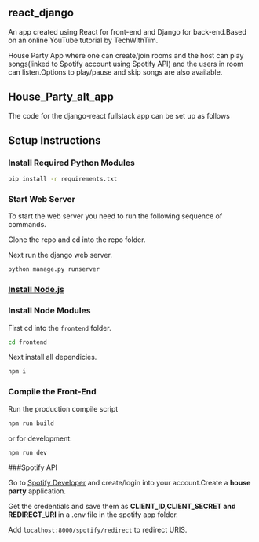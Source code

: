 ## react_django

An app created using React for front-end and Django for back-end.Based on an online YouTube tutorial by TechWithTim.

House Party App where one can create/join rooms and the host can play songs(linked to Spotify account using Spotify API) and the users in room can listen.Options to play/pause and skip songs are also available.


## House_Party_alt_app

The code for the django-react fullstack app can be set up as follows

## Setup Instructions

### Install Required Python Modules

```bash
pip install -r requirements.txt
```
### Start Web Server

To start the web server you need to run the following sequence of commands.

Clone the repo and cd into the repo folder.

Next run the django web server.
```bash
python manage.py runserver
```

### [Install Node.js](https://nodejs.org/en/)

### Install Node Modules

First cd into the ```frontend``` folder.
```bash
cd frontend
```
Next install all dependicies.
```bash
npm i
```

### Compile the Front-End

Run the production compile script
```bash
npm run build
```
or for development:
```bash
npm run dev
```


###Spotify API

Go to [Spotify Developer](https://developer.spotify.com/) and create/login into your account.Create a <b>house party</b> application.

Get the credentials and save them as <b>CLIENT_ID,CLIENT_SECRET and REDIRECT_URI</b> in a .env file in the spotify app folder.

Add ```localhost:8000/spotify/redirect``` to redirect URIS.

